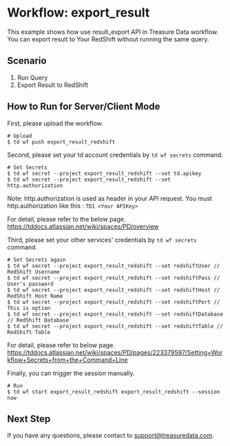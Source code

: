 # Workflow: export_result
This example shows how use result_export API in Treasure Data workflow.
You can export result to Your RedShift without running the same query.

## Scenario

1. Run Query
2. Export Result to RedShift

## How to Run for Server/Client Mode
First, please upload the workflow.
```
# Upload
$ td wf push export_result_redshift
```

Second, please set your td account credentials by ```td wf secrets``` command.
```
# Set Secrets
$ td wf secret --project export_result_redshift --set td.apikey
$ td wf secret --project export_result_redshift --set http.authorization
```

Note: http.authorization is used as header in your API request.
You must http.authorization like this : ```TD1 <Your APIKey>```

For detail, please refer to the below page.
https://tddocs.atlassian.net/wiki/spaces/PD/overview


Third, please set your other services' credentials by ```td wf secrets``` command.
```
# Set Secrets again
$ td wf secret --project export_result_redshift --set redshiftUser // RedShift Username
$ td wf secret --project export_result_redshift --set redshiftPass // User's password
$ td wf secret --project export_result_redshift --set redshiftHost // RedShift Host Name
$ td wf secret --project export_result_redshift --set redshiftPort // This is option
$ td wf secret --project export_result_redshift --set redshiftDatabase // RedShift Database
$ td wf secret --project export_result_redshift --set redshiftTable // RedShift Table
```

For detail, please refer to below page.
https://tddocs.atlassian.net/wiki/spaces/PD/pages/223379597/Setting+Workflow+Secrets+from+the+Command+Line

Finally, you can trigger the session manually.

```
# Run
$ td wf start export_result_redshift export_result_redshift --session now
```

## Next Step
If you have any questions, please contact to support@treasuredata.com.
